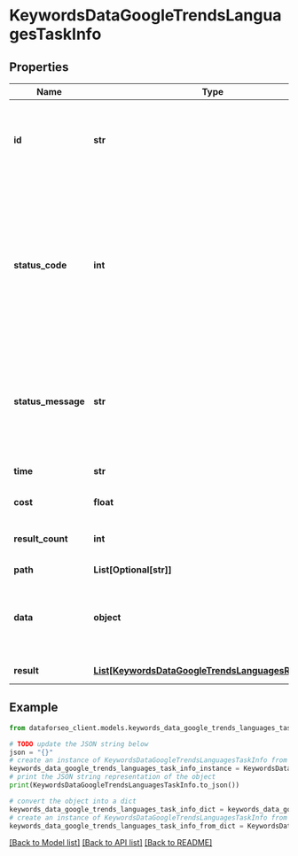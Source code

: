 # KeywordsDataGoogleTrendsLanguagesTaskInfo


## Properties

Name | Type | Description | Notes
------------ | ------------- | ------------- | -------------
**id** | **str** | task identifier unique task identifier in our system in the UUID format | [optional] 
**status_code** | **int** | status code of the task generated by DataForSEO, can be within the following range: 10000-60000 you can find the full list of the response codes here | [optional] 
**status_message** | **str** | informational message of the task you can find the full list of general informational messages here | [optional] 
**time** | **str** | execution time, seconds | [optional] 
**cost** | **float** | total tasks cost, USD | [optional] 
**result_count** | **int** | number of elements in the result array | [optional] 
**path** | **List[Optional[str]]** | URL path | [optional] 
**data** | **object** | contains the same parameters that you specified in the POST request | [optional] 
**result** | [**List[KeywordsDataGoogleTrendsLanguagesResultInfo]**](KeywordsDataGoogleTrendsLanguagesResultInfo.md) | array of results | [optional] 

## Example

```python
from dataforseo_client.models.keywords_data_google_trends_languages_task_info import KeywordsDataGoogleTrendsLanguagesTaskInfo

# TODO update the JSON string below
json = "{}"
# create an instance of KeywordsDataGoogleTrendsLanguagesTaskInfo from a JSON string
keywords_data_google_trends_languages_task_info_instance = KeywordsDataGoogleTrendsLanguagesTaskInfo.from_json(json)
# print the JSON string representation of the object
print(KeywordsDataGoogleTrendsLanguagesTaskInfo.to_json())

# convert the object into a dict
keywords_data_google_trends_languages_task_info_dict = keywords_data_google_trends_languages_task_info_instance.to_dict()
# create an instance of KeywordsDataGoogleTrendsLanguagesTaskInfo from a dict
keywords_data_google_trends_languages_task_info_from_dict = KeywordsDataGoogleTrendsLanguagesTaskInfo.from_dict(keywords_data_google_trends_languages_task_info_dict)
```
[[Back to Model list]](../README.md#documentation-for-models) [[Back to API list]](../README.md#documentation-for-api-endpoints) [[Back to README]](../README.md)


